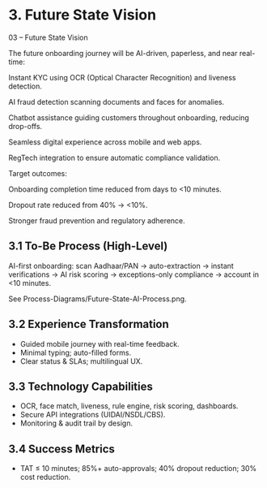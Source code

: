 # 3. Future State Vision

03 – Future State Vision

The future onboarding journey will be AI-driven, paperless, and near real-time:

Instant KYC using OCR (Optical Character Recognition) and liveness detection.

AI fraud detection scanning documents and faces for anomalies.

Chatbot assistance guiding customers throughout onboarding, reducing drop-offs.

Seamless digital experience across mobile and web apps.

RegTech integration to ensure automatic compliance validation.

Target outcomes:

Onboarding completion time reduced from days to <10 minutes.

Dropout rate reduced from 40% → <10%.

Stronger fraud prevention and regulatory adherence.

## 3.1 To-Be Process (High-Level)
AI-first onboarding: scan Aadhaar/PAN → auto-extraction → instant verifications → AI risk scoring → exceptions-only compliance → account in <10 minutes.

See Process-Diagrams/Future-State-AI-Process.png.

## 3.2 Experience Transformation
- Guided mobile journey with real-time feedback.  
- Minimal typing; auto-filled forms.  
- Clear status & SLAs; multilingual UX.

## 3.3 Technology Capabilities
- OCR, face match, liveness, rule engine, risk scoring, dashboards.  
- Secure API integrations (UIDAI/NSDL/CBS).  
- Monitoring & audit trail by design.

## 3.4 Success Metrics
- TAT ≤ 10 minutes; 85%+ auto-approvals; 40% dropout reduction; 30% cost reduction.
